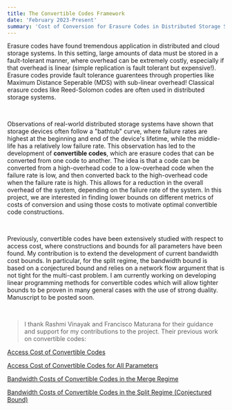 ```yaml
---
title: The Convertible Codes Framework
date: 'February 2023-Present'
summary: 'Cost of Conversion for Erasure Codes in Distributed Storage Systems and Optimal Constructions'
---
```


Erasure codes have found tremendous application in distributed and cloud storage systems. In this setting, large amounts of data must be stored in a fault-tolerant manner, where overhead can be extremely costly, especially if that overhead is linear (simple replication is fault tolerant but expensive!). Erasure codes provide fault tolerance guarentees through properties like Maximum Distance Seperable (MDS) with sub-linear overhead! Classical erasure codes like Reed-Solomon codes are often used in distributed storage systems.

&nbsp;

Observations of real-world distributed storage systems have shown that storage devices often follow a "bathtub" curve, where failure rates are highest at the beginning and end of the device's lifetime, while the middle-life has a relatively low failure rate. This observation has led to the development of **convertible codes**, which are erasure codes that can be converted from one code to another. The idea is that a code can be converted from a high-overhead code to a low-overhead code when the failure rate is low, and then converted back to the high-overhead code when the failure rate is high. This allows for a reduction in the overall overhead of the system, depending on the failure rate of the system. In this project, we are interested in finding lower bounds on different metrics of costs of conversion and using those costs to motivate optimal convertible code constructions.

&nbsp;

Previously, convertible codes have been extensively studied with respect to access cost, where constructions and bounds for all parameters have been found. My contribution is to extend the development of current bandwidth cost bounds. In particular, for the split regime, the bandwidth bound is based on a conjectured bound and relies on a network flow argument that is not tight for the multi-cast problem. I am currently working on developing linear programming methods for convertible codes which will allow tighter bounds to be proven in many general cases with the use of strong duality. Manuscript to be posted soon.

&nbsp;

>I thank Rashmi Vinayak and Francisco Maturana for their guidance and support for my contributions to the project. Their previous work on convertible codes: 

[Access Cost of Convertible Codes](https://arxiv.org/abs/1907.13119)

[Access Cost of Convertible Codes for All Parameters](https://arxiv.org/abs/2006.03042)

[Bandwidth Costs of Convertible Codes in the Merge Regime](https://arxiv.org/abs/2008.12707)

[Bandwidth Costs of Convertible Codes in the Split Regime (Conjectured Bound)](https://arxiv.org/abs/2205.06793)
